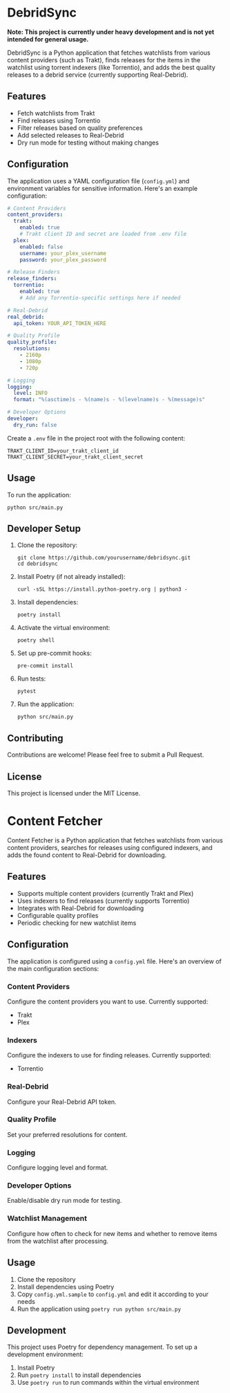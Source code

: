 # DebridSync

**Note: This project is currently under heavy development and is not yet intended for general usage.**

DebridSync is a Python application that fetches watchlists from various content providers (such as Trakt), finds releases for the items in the watchlist using torrent indexers (like Torrentio), and adds the best quality releases to a debrid service (currently supporting Real-Debrid).

## Features

- Fetch watchlists from Trakt
- Find releases using Torrentio
- Filter releases based on quality preferences
- Add selected releases to Real-Debrid
- Dry run mode for testing without making changes

## Configuration

The application uses a YAML configuration file (`config.yml`) and environment variables for sensitive information. Here's an example configuration:

```yaml
# Content Providers
content_providers:
  trakt:
    enabled: true
    # Trakt client ID and secret are loaded from .env file
  plex:
    enabled: false
    username: your_plex_username
    password: your_plex_password

# Release Finders
release_finders:
  torrentio:
    enabled: true
    # Add any Torrentio-specific settings here if needed

# Real-Debrid
real_debrid:
  api_token: YOUR_API_TOKEN_HERE

# Quality Profile
quality_profile:
  resolutions:
    - 2160p
    - 1080p
    - 720p

# Logging
logging:
  level: INFO
  format: "%(asctime)s - %(name)s - %(levelname)s - %(message)s"

# Developer Options
developer:
  dry_run: false
```

Create a `.env` file in the project root with the following content:

```
TRAKT_CLIENT_ID=your_trakt_client_id
TRAKT_CLIENT_SECRET=your_trakt_client_secret
```

## Usage

To run the application:

```
python src/main.py
```

## Developer Setup

1. Clone the repository:
   ```
   git clone https://github.com/yourusername/debridsync.git
   cd debridsync
   ```

2. Install Poetry (if not already installed):
   ```
   curl -sSL https://install.python-poetry.org | python3 -
   ```

3. Install dependencies:
   ```
   poetry install
   ```

4. Activate the virtual environment:
   ```
   poetry shell
   ```

5. Set up pre-commit hooks:
   ```
   pre-commit install
   ```

6. Run tests:
   ```
   pytest
   ```

7. Run the application:
   ```
   python src/main.py
   ```

## Contributing

Contributions are welcome! Please feel free to submit a Pull Request.

## License

This project is licensed under the MIT License.
# Content Fetcher

Content Fetcher is a Python application that fetches watchlists from various content providers, searches for releases using configured indexers, and adds the found content to Real-Debrid for downloading.

## Features

- Supports multiple content providers (currently Trakt and Plex)
- Uses indexers to find releases (currently supports Torrentio)
- Integrates with Real-Debrid for downloading
- Configurable quality profiles
- Periodic checking for new watchlist items

## Configuration

The application is configured using a `config.yml` file. Here's an overview of the main configuration sections:

### Content Providers

Configure the content providers you want to use. Currently supported:

- Trakt
- Plex

### Indexers

Configure the indexers to use for finding releases. Currently supported:

- Torrentio

### Real-Debrid

Configure your Real-Debrid API token.

### Quality Profile

Set your preferred resolutions for content.

### Logging

Configure logging level and format.

### Developer Options

Enable/disable dry run mode for testing.

### Watchlist Management

Configure how often to check for new items and whether to remove items from the watchlist after processing.

## Usage

1. Clone the repository
2. Install dependencies using Poetry
3. Copy `config.yml.sample` to `config.yml` and edit it according to your needs
4. Run the application using `poetry run python src/main.py`

## Development

This project uses Poetry for dependency management. To set up a development environment:

1. Install Poetry
2. Run `poetry install` to install dependencies
3. Use `poetry run` to run commands within the virtual environment
